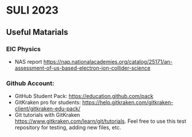 # SULI 2023
## Useful Matarials 
### EIC Physics
- NAS report https://nap.nationalacademies.org/catalog/25171/an-assessment-of-us-based-electron-ion-collider-science
### Github Account:
- GitHub Student Pack: https://education.github.com/pack
- GitKraken pro for students: https://help.gitkraken.com/gitkraken-client/gitkraken-edu-pack/
- Git tutorials with GitKraken https://www.gitkraken.com/learn/git/tutorials. Feel free to use this test repository for testing, adding new files, etc. 
